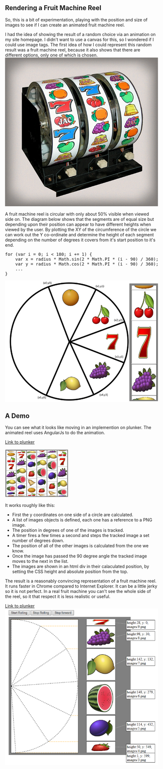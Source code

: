 ## Rendering a Fruit Machine Reel

So, this is a bit of experimentation, playing with the position and size of images to see if I can create an animated fruit machine reel.

I had the idea of showing the result of a random choice via an animation on my site homepage. I didn't want to use a canvas for this, so I wondered if I could use image tags. The first idea of how I could represent this random result was a fruit machine reel, because it also shows that there are different options, only one of which is chosen.
![Fruit Machine Reels](images/reels.jpg "Fruit Machine Reels")

A fruit machine reel is circular with only about 50% visible when viewed side on. The diagram below shows that the segments are of equal size but depending upon their position can appear to have different heights when viewed by the user. By plotting the XY of the circumference of the circle we can work out the Y co-ordinate and determine the height of each segment depending on the number of degrees it covers from it's start position to it's end.

<pre class="prettyprint" >
for (var i = 0; i < 180; i += 1) {
    var x = radius * Math.sin(2 * Math.PI * (i - 90) / 360);
    var y = radius * Math.cos(2 * Math.PI * (i - 90) / 360);
    ...
}
</pre>

![A diagram of a circle segments showing the height of each segment and images next to it showing the height of the image](images/FruitMachineReel.jpg "A diagram of a circle segments showing the height of each segment and images next to it showing the height of the image")

## A Demo

You can see what it looks like moving in an implemention on plunker. The animated reel uses AngularJs to do the animation.

[Link to plunker](https://run.plnkr.co/plunks/p2cn15/)

![Demo Screenshot](images/FruitMachinePlunkerLink.png "Demo Screenshot")

It works roughly like this:

* First the y coordinates on one side of a circle are calculated.
* A list of images objects is defined, each one has a reference to a PNG image.
* The position in degrees of one of the images is tracked.
* A timer fires a few times a second and steps the tracked image a set number of degrees down.
* The position of all of the other images is calculated from the one we know.
* Once the image has passed the 90 degree angle the tracked image moves to the next in the list.
* The images are shown in an html div in their calaculated position, by setting the CSS height and absolute position from the top.

The result is a reasonably convincing representation of a fruit machine reel. It runs faster in Chrome compared to Internet Explorer. It can be a little jerky so it is not perfect. In a real fruit machine you can't see the whole side of the reel, so it that respect it is less realistic or useful.




[Link to plunker](https://run.plnkr.co/plunks/hHpbWM/)
![Demo Screenshot 2](images/ImageInfo.png "")
